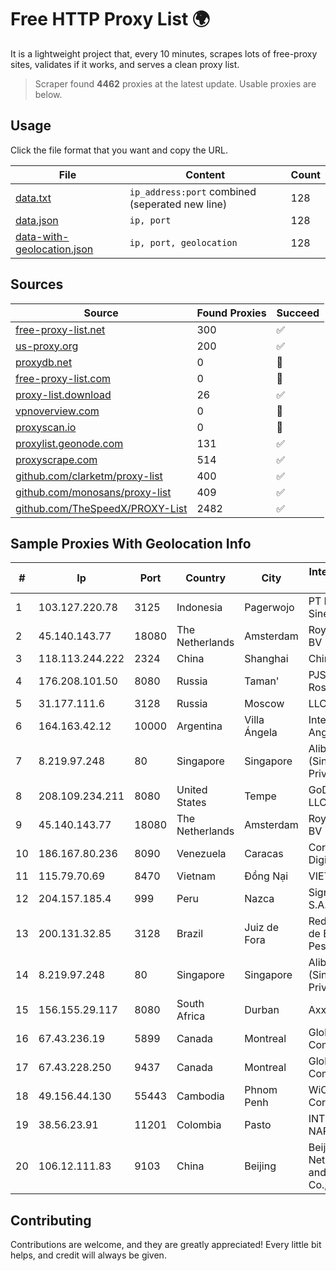 
# Free HTTP Proxy List 🌍

It is a lightweight project that, every 10 minutes, scrapes lots of free-proxy sites, validates if it works, and serves a clean proxy list.


> Scraper found **4462** proxies at the latest update. Usable proxies are below.

## Usage

Click the file format that you want and copy the URL.


|File|Content|Count|
|----|-------|-----|
|[data.txt](https://raw.githubusercontent.com/themiralay/Proxy-List-World/master/data.txt)|`ip_address:port` combined (seperated new line)|128|
|[data.json](https://raw.githubusercontent.com/themiralay/Proxy-List-World/master/data.json)|`ip, port`|128|
|[data-with-geolocation.json](https://raw.githubusercontent.com/themiralay/Proxy-List-World/master/data-with-geolocation.json)|`ip, port, geolocation`|128|

## Sources

|Source|Found Proxies|Succeed|
|------|-------------|-------|
|[free-proxy-list.net](https://free-proxy-list.net)|300|✅|
|[us-proxy.org](https://www.us-proxy.org)|200|✅|
|[proxydb.net](http://proxydb.net)|0|🚫|
|[free-proxy-list.com](https://free-proxy-list.com/?page=&port=&type%5B%5D=http&type%5B%5D=https&up_time=0&search=Search)|0|🚫|
|[proxy-list.download](https://www.proxy-list.download/HTTP)|26|✅|
|[vpnoverview.com](https://vpnoverview.com/privacy/anonymous-browsing/free-proxy-servers)|0|🚫|
|[proxyscan.io](https://www.proxyscan.io)|0|🚫|
|[proxylist.geonode.com](https://proxylist.geonode.com/api/proxy-list?limit=300&page=1&sort_by=lastChecked&sort_type=desc&protocols=http,https)|131|✅|
|[proxyscrape.com](https://api.proxyscrape.com/v2/?request=displayproxies&protocol=http&timeout=10000&country=all&ssl=all&anonymity=all)|514|✅|
|[github.com/clarketm/proxy-list](https://raw.githubusercontent.com/clarketm/proxy-list/master/proxy-list-raw.txt)|400|✅|
|[github.com/monosans/proxy-list](https://raw.githubusercontent.com/monosans/proxy-list/main/proxies/http.txt)|409|✅|
|[github.com/TheSpeedX/PROXY-List](https://raw.githubusercontent.com/TheSpeedX/PROXY-List/master/http.txt)|2482|✅|


## Sample Proxies With Geolocation Info

|#|Ip|Port|Country|City|Internet Service Provider|
|-|--|----|-------|----|-------------------------|
|1|103.127.220.78|3125|Indonesia|Pagerwojo|PT Multi Guna Sinergi|
|2|45.140.143.77|18080|The Netherlands|Amsterdam|RoyaleHosting BV|
|3|118.113.244.222|2324|China|Shanghai|Chinanet|
|4|176.208.101.50|8080|Russia|Taman'|PJSC Rostelecom|
|5|31.177.111.6|3128|Russia|Moscow|LLC Smart Ape|
|6|164.163.42.12|10000|Argentina|Villa Ángela|Interret Villa Angela SRL|
|7|8.219.97.248|80|Singapore|Singapore|Alibaba Cloud (Singapore) Private Limited|
|8|208.109.234.211|8080|United States|Tempe|GoDaddy.com, LLC|
|9|45.140.143.77|18080|The Netherlands|Amsterdam|RoyaleHosting BV|
|10|186.167.80.236|8090|Venezuela|Caracas|Corporacion Digitel C.A|
|11|115.79.70.69|8470|Vietnam|Đồng Nại|VIETELftth|
|12|204.157.185.4|999|Peru|Nazca|Signal Peru S.A.C|
|13|200.131.32.85|3128|Brazil|Juiz de Fora|Rede Nacional de Ensino e Pesquisa|
|14|8.219.97.248|80|Singapore|Singapore|Alibaba Cloud (Singapore) Private Limited|
|15|156.155.29.117|8080|South Africa|Durban|AxxessNetworks|
|16|67.43.236.19|5899|Canada|Montreal|GloboTech Communications|
|17|67.43.228.250|9437|Canada|Montreal|GloboTech Communications|
|18|49.156.44.130|55443|Cambodia|Phnom Penh|WiCAM Corporation Ltd|
|19|38.56.23.91|11201|Colombia|Pasto|INTERCOMM DE NARIÑO SAS|
|20|106.12.111.83|9103|China|Beijing|Beijing Baidu Netcom Science and Technology Co., Ltd.|



## Contributing

Contributions are welcome, and they are greatly appreciated! Every
little bit helps, and credit will always be given.

